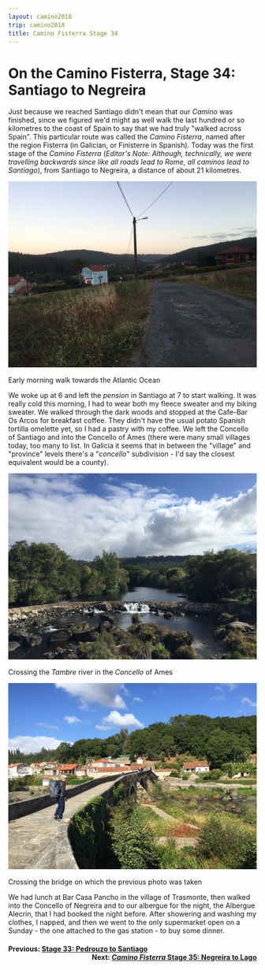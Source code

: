 ```yaml
---
layout: camino2018
trip: camino2018
title: Camino Fisterra Stage 34
---
```


# On the Camino Fisterra, Stage 34: Santiago to Negreira

Just because we reached Santiago didn't mean that our *Camino* was finished, since we figured we'd might as well walk the last hundred or so kilometres to the coast of Spain to say that we had truly "walked across Spain". This particular route was called the *Camino Fisterra*, named after the region Fisterra (in Galician, or Finisterre in Spanish). Today was the first stage of the *Camino Fisterra* (*Editor's Note: Although, technically, we were travelling backwards since like all roads lead to Rome, all caminos lead to Santiago*), from Santiago to Negreira, a distance of about 21 kilometres.

<img src="/assets/images/spain2018/20181007-carballal.JPG">
<p class=caption>Early morning walk towards the Atlantic Ocean</p>

We woke up at 6 and left the *pension* in Santiago at 7 to start walking. It was really cold this morning, I had to wear both my fleece sweater and my biking sweater. We walked through the dark woods and stopped at the Cafe-Bar Os Arcos for breakfast coffee. They didn't have the usual potato Spanish tortilla omelette yet, so I had a pastry with my coffee. We left the Concello of Santiago and into the Concello of Ames (there were many small villages today, too many to list. In Galicia it seems that in between the "village" and "province" levels there's a "*concello*" subdivision - I'd say the closest equivalent would be a county). 

<img src="/assets/images/spain2018/20181007-tambre-river.JPG">
<p class=caption>Crossing the <i>Tambre</i> river in the <i>Concello</i> of Ames</p>

<img src="/assets/images/spain2018/20181007-ames.JPG">
<p class=caption>Crossing the bridge on which the previous photo was taken</p>

We had lunch at Bar Casa Pancho in the village of Trasmonte, then walked into the Concello of Negreira and to our albergue for the night, the Albergue Alecrin, that I had booked the night before. After showering and washing my clothes, I napped, and then we went to the only supermarket open on a Sunday - the one attached to the gas station - to buy some dinner.

<h4><div style="text-align: left; margin-bottom: -20px">Previous: <a href="/2018/10/06/camino33.html">Stage 33: Pedrouzo to Santiago</a></div></h4>
<h4><div style="text-align: right;">Next: <a href="/2018/10/08/camino35.html"><i>Camino Fisterra</i> Stage 35: Negreira to Lago</a></div></h4>